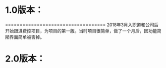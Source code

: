 # 1.0版本：
=================================== 
      2018年3月入职道和公司后开始跟进费控项目，为项目的第一版。当时项目很简单，做了一个月后，因功能简陋界面简单被否掉。
# 2.0版本：
     

